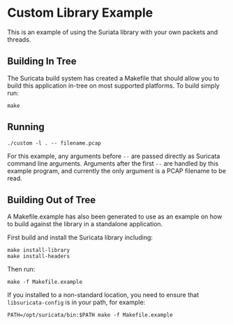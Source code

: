 # Custom Library Example

This is an example of using the Suriata library with your own packets
and threads.

## Building In Tree

The Suricata build system has created a Makefile that should allow you
to build this application in-tree on most supported platforms. To
build simply run:

```
make
```

## Running

```
./custom -l . -- filename.pcap
```

For this example, any arguments before `--` are passed directly as
Suricata command line arguments. Arguments after the first `--` are
handled by this example program, and currently the only argument is a
PCAP filename to be read.

## Building Out of Tree

A Makefile.example has also been generated to use as an example on how
to build against the library in a standalone application.

First build and install the Suricata library including:

```
make install-library
make install-headers
```

Then run:

```
make -f Makefile.example
```

If you installed to a non-standard location, you need to ensure that
`libsuricata-config` is in your path, for example:

```
PATH=/opt/suricata/bin:$PATH make -f Makefile.example
```
